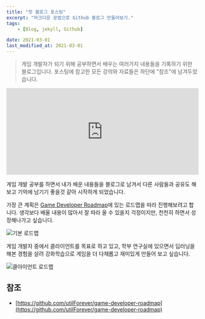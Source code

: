 ```yaml
---
title: "첫 블로그 포스팅"
excerpt: "마크다운 문법으로 Github 블로그 만들어보기."
tags:
    - [Blog, jekyll, Github]

date: 2021-03-01
last_modified_at: 2021-03-01
---
```


> 게임 개발자가 되기 위해 공부하면서 배우는 여러가지 내용들을 기록하기 위한 블로그입니다. 포스팅에 참고한 모든 강의와 자료들은 하단에 "참조"에 남겨두었습니다.

<div style="width:100%;height:0;padding-bottom:45%;position:relative;"><iframe src="https://giphy.com/embed/xT0xezQGU5xCDJuCPe" width="100%" height="100%" style="position:absolute" frameBorder="0" class="giphy-embed" allowFullScreen></iframe></div><p><a href="https://giphy.com/gifs/congratulations-congrats-xT0xezQGU5xCDJuCPe"></a></p>

게임 개발 공부를 하면서 내가 배운 내용들을 블로그로 남겨서 다른 사람들과 공유도 해보고 기억에 남기기 좋을것 같아 시작하게 되었습니다. 

가장 큰 계획은 [Game Developer Roadmap](https://github.com/utilForever/game-developer-roadmap)에 있는 로드맵을 따라 진행해보려고 합니다. 생각보다 배울 내용이 많아서 잘 따라 올 수 있을지 걱정이지만, 천천히 하면서 성장해나가고 싶습니다.

![기본 로드맵](https://github.com/utilForever/game-developer-roadmap/raw/main/img/intro.png)

게임 개발자 중에서 클라이언트를 목표로 하고 있고, 학부 연구실에 있으면서 딥러닝을 해본 경험을 살려 강화학습으로 게임을 더 다채롭고 재미있게 만들어 보고 싶습니다.

![클아이언트 로드맵](https://github.com/utilForever/game-developer-roadmap/raw/main/img/client.png)


## 참조

- [https://github.com/utilForever/game-developer-roadmap](https://github.com/utilForever/game-developer-roadmap)